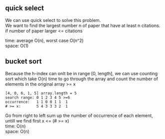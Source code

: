 ## quick select
We can use quick select to solve this problem.<br>
We want to find the largest number n of paper that have at least n citations.<br>
if number of paper larger <= citations

time: average O(n), worst case O(n^2)<br>
space: O(1)
## bucket sort
Because the h-index can onlt be in range [0, length], we can use counting sort which take O(n) time to go through the array and count the number of elements in the original array >= x<br>

    [4, 0, 6, 1, 5] array.length = 5
    search range: 0 1 2 3 4 5 >=6
    occurrence:   1 1 0 0 1 1  1
    # >= x:       5 4 3 3 3 2  1
Go from right to left sum up the number of occurrence of each element, untill we find first x <= (# >= x)<br>
time: O(n)<br>
space: O(n)